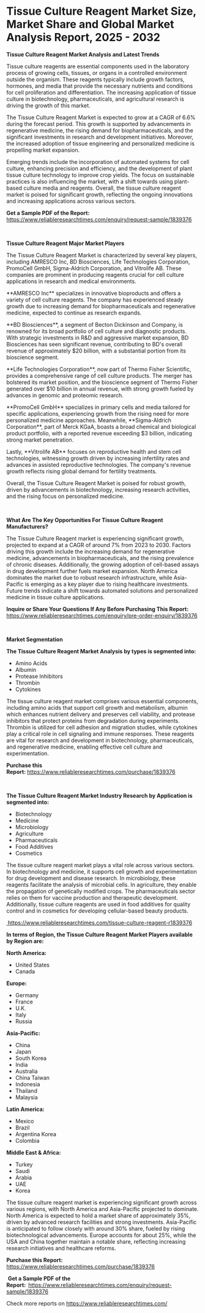 <p><h1>Tissue Culture Reagent Market Size, Market Share and Global Market Analysis Report, 2025 - 2032</h1></p><p><strong>Tissue Culture Reagent Market Analysis and Latest Trends</strong></p>
<p><p>Tissue culture reagents are essential components used in the laboratory process of growing cells, tissues, or organs in a controlled environment outside the organism. These reagents typically include growth factors, hormones, and media that provide the necessary nutrients and conditions for cell proliferation and differentiation. The increasing application of tissue culture in biotechnology, pharmaceuticals, and agricultural research is driving the growth of this market.</p><p>The Tissue Culture Reagent Market is expected to grow at a CAGR of 6.6% during the forecast period. This growth is supported by advancements in regenerative medicine, the rising demand for biopharmaceuticals, and the significant investments in research and development initiatives. Moreover, the increased adoption of tissue engineering and personalized medicine is propelling market expansion. </p><p>Emerging trends include the incorporation of automated systems for cell culture, enhancing precision and efficiency, and the development of plant tissue culture technology to improve crop yields. The focus on sustainable practices is also influencing the market, with a shift towards using plant-based culture media and reagents. Overall, the tissue culture reagent market is poised for significant growth, reflecting the ongoing innovations and increasing applications across various sectors.</p></p>
<p><strong>Get a Sample PDF of the Report:&nbsp;</strong> <a href="https://www.reliableresearchtimes.com/enquiry/request-sample/1839376?utm_campaign=3269&utm_medium=2&utm_source=Github&utm_content=ia&utm_term=09032025&utm_id=tissue-culture-reagent">https://www.reliableresearchtimes.com/enquiry/request-sample/1839376</a></p>
<p>&nbsp;</p>
<p><strong>Tissue Culture Reagent Major Market Players</strong></p>
<p><p>The Tissue Culture Reagent Market is characterized by several key players, including AMRESCO Inc, BD Biosciences, Life Technologies Corporation, PromoCell GmbH, Sigma-Aldrich Corporation, and Vitrolife AB. These companies are prominent in producing reagents crucial for cell culture applications in research and medical environments.</p><p>**AMRESCO Inc** specializes in innovative bioproducts and offers a variety of cell culture reagents. The company has experienced steady growth due to increasing demand for biopharmaceuticals and regenerative medicine, expected to continue as research expands.</p><p>**BD Biosciences**, a segment of Becton Dickinson and Company, is renowned for its broad portfolio of cell culture and diagnostic products. With strategic investments in R&D and aggressive market expansion, BD Biosciences has seen significant revenue, contributing to BD's overall revenue of approximately $20 billion, with a substantial portion from its bioscience segment.</p><p>**Life Technologies Corporation**, now part of Thermo Fisher Scientific, provides a comprehensive range of cell culture products. The merger has bolstered its market position, and the bioscience segment of Thermo Fisher generated over $10 billion in annual revenue, with strong growth fueled by advances in genomic and proteomic research.</p><p>**PromoCell GmbH** specializes in primary cells and media tailored for specific applications, experiencing growth from the rising need for more personalized medicine approaches. Meanwhile, **Sigma-Aldrich Corporation**, part of Merck KGaA, boasts a broad chemical and biological product portfolio, with a reported revenue exceeding $3 billion, indicating strong market penetration.</p><p>Lastly, **Vitrolife AB** focuses on reproductive health and stem cell technologies, witnessing growth driven by increasing infertility rates and advances in assisted reproductive technologies. The company's revenue growth reflects rising global demand for fertility treatments.</p><p>Overall, the Tissue Culture Reagent Market is poised for robust growth, driven by advancements in biotechnology, increasing research activities, and the rising focus on personalized medicine.</p></p>
<p>&nbsp;</p>
<p><strong>What Are The Key Opportunities For Tissue Culture Reagent Manufacturers?</strong></p>
<p><p>The Tissue Culture Reagent market is experiencing significant growth, projected to expand at a CAGR of around 7% from 2023 to 2030. Factors driving this growth include the increasing demand for regenerative medicine, advancements in biopharmaceuticals, and the rising prevalence of chronic diseases. Additionally, the growing adoption of cell-based assays in drug development further fuels market expansion. North America dominates the market due to robust research infrastructure, while Asia-Pacific is emerging as a key player due to rising healthcare investments. Future trends indicate a shift towards automated solutions and personalized medicine in tissue culture applications.</p></p>
<p><strong>Inquire or Share Your Questions If Any Before Purchasing This Report:</strong> <a href="https://www.reliableresearchtimes.com/enquiry/pre-order-enquiry/1839376?utm_campaign=3269&utm_medium=2&utm_source=Github&utm_content=ia&utm_term=09032025&utm_id=tissue-culture-reagent">https://www.reliableresearchtimes.com/enquiry/pre-order-enquiry/1839376</a></p>
<p>&nbsp;</p>
<p><strong>Market Segmentation</strong></p>
<p><strong>The Tissue Culture Reagent Market Analysis by types is segmented into:</strong></p>
<p><ul><li>Amino Acids</li><li>Albumin</li><li>Protease Inhibitors</li><li>Thrombin</li><li>Cytokines</li></ul></p>
<p><p>The tissue culture reagent market comprises various essential components, including amino acids that support cell growth and metabolism, albumin which enhances nutrient delivery and preserves cell viability, and protease inhibitors that protect proteins from degradation during experiments. Thrombin is utilized for cell adhesion and migration studies, while cytokines play a critical role in cell signaling and immune responses. These reagents are vital for research and development in biotechnology, pharmaceuticals, and regenerative medicine, enabling effective cell culture and experimentation.</p></p>
<p><strong>Purchase this Report:&nbsp;</strong><a href="https://www.reliableresearchtimes.com/purchase/1839376?utm_campaign=3269&utm_medium=2&utm_source=Github&utm_content=ia&utm_term=09032025&utm_id=tissue-culture-reagent">https://www.reliableresearchtimes.com/purchase/1839376</a></p>
<p>&nbsp;</p>
<p><strong>The Tissue Culture Reagent Market Industry Research by Application is segmented into:</strong></p>
<p><ul><li>Biotechnology</li><li>Medicine</li><li>Microbiology</li><li>Agriculture</li><li>Pharmaceuticals</li><li>Food Additives</li><li>Cosmetics</li></ul></p>
<p><p>The tissue culture reagent market plays a vital role across various sectors. In biotechnology and medicine, it supports cell growth and experimentation for drug development and disease research. In microbiology, these reagents facilitate the analysis of microbial cells. In agriculture, they enable the propagation of genetically modified crops. The pharmaceuticals sector relies on them for vaccine production and therapeutic development. Additionally, tissue culture reagents are used in food additives for quality control and in cosmetics for developing cellular-based beauty products.</p></p>
<p><a href="https://www.reliableresearchtimes.com/tissue-culture-reagent-r1839376?utm_campaign=3269&utm_medium=2&utm_source=Github&utm_content=ia&utm_term=09032025&utm_id=tissue-culture-reagent">&nbsp;https://www.reliableresearchtimes.com/tissue-culture-reagent-r1839376</a></p>
<p><strong>In terms of Region, the Tissue Culture Reagent Market Players available by Region are:</strong></p>
<p>
    <p> <strong> North America: </strong>
        <ul>
            <li>United States</li>
            <li>Canada</li>
        </ul>
        </p> 
    <p> <strong> Europe: </strong>
        <ul>
            <li>Germany</li>
            <li>France</li>
            <li>U.K.</li>
            <li>Italy</li>
            <li>Russia</li>
        </ul>
        </p> 
    <p> <strong> Asia-Pacific: </strong>
        <ul>
            <li>China</li>
            <li>Japan</li>
            <li>South Korea</li>
            <li>India</li>
            <li>Australia</li>
            <li>China Taiwan</li>
            <li>Indonesia</li>
            <li>Thailand</li>
            <li>Malaysia</li>
        </ul>
        </p> 
    <p> <strong> Latin America: </strong>
        <ul>
            <li>Mexico</li>
            <li>Brazil</li>
            <li>Argentina Korea</li>
            <li>Colombia</li>
        </ul>
        </p> 
    <p> <strong> Middle East & Africa: </strong>
        <ul>
            <li>Turkey</li>
            <li>Saudi</li>
            <li>Arabia</li>
            <li>UAE</li>
            <li>Korea</li>
        </ul>
    </p>
    </p>
<p><p>The tissue culture reagent market is experiencing significant growth across various regions, with North America and Asia-Pacific projected to dominate. North America is expected to hold a market share of approximately 35%, driven by advanced research facilities and strong investments. Asia-Pacific is anticipated to follow closely with around 30% share, fueled by rising biotechnological advancements. Europe accounts for about 25%, while the USA and China together maintain a notable share, reflecting increasing research initiatives and healthcare reforms.</p></p>
<p><strong>Purchase this Report: </strong><a href="https://www.reliableresearchtimes.com/purchase/1839376?utm_campaign=3269&utm_medium=2&utm_source=Github&utm_content=ia&utm_term=09032025&utm_id=tissue-culture-reagent">https://www.reliableresearchtimes.com/purchase/1839376</a></p>
<p>&nbsp;<strong>Get a Sample PDF of the Report:&nbsp;&nbsp;</strong><a href="https://www.reliableresearchtimes.com/enquiry/request-sample/1839376?utm_campaign=3269&utm_medium=2&utm_source=Github&utm_content=ia&utm_term=09032025&utm_id=tissue-culture-reagent">https://www.reliableresearchtimes.com/enquiry/request-sample/1839376</a></p>
<p><strong></strong></p>
<p>Check more reports on <a href="https://www.reliableresearchtimes.com/?utm_campaign=3269&utm_medium=2&utm_source=Github&utm_content=ia&utm_term=09032025&utm_id=tissue-culture-reagent">https://www.reliableresearchtimes.com/</a></p>
